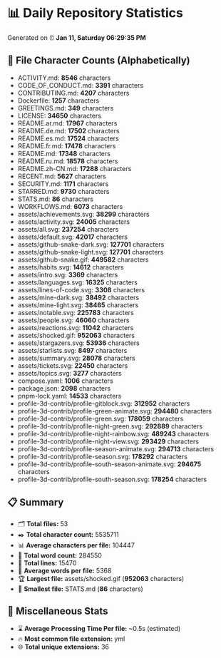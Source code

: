 # 📊 Daily Repository Statistics
Generated on ⏰ **Jan 11, Saturday 06:29:35 PM**

## 📂 File Character Counts (Alphabetically)
- ACTIVITY.md: **8546** characters
- CODE_OF_CONDUCT.md: **3391** characters
- CONTRIBUTING.md: **4207** characters
- Dockerfile: **1257** characters
- GREETINGS.md: **349** characters
- LICENSE: **34650** characters
- README.ar.md: **17967** characters
- README.de.md: **17502** characters
- README.es.md: **17524** characters
- README.fr.md: **17478** characters
- README.md: **17348** characters
- README.ru.md: **18578** characters
- README.zh-CN.md: **17288** characters
- RECENT.md: **5627** characters
- SECURITY.md: **1171** characters
- STARRED.md: **9730** characters
- STATS.md: **86** characters
- WORKFLOWS.md: **6073** characters
- assets/achievements.svg: **38299** characters
- assets/activity.svg: **24005** characters
- assets/all.svg: **237254** characters
- assets/default.svg: **42017** characters
- assets/github-snake-dark.svg: **127701** characters
- assets/github-snake-light.svg: **127701** characters
- assets/github-snake.gif: **449582** characters
- assets/habits.svg: **14612** characters
- assets/intro.svg: **3369** characters
- assets/languages.svg: **16325** characters
- assets/lines-of-code.svg: **3308** characters
- assets/mine-dark.svg: **38492** characters
- assets/mine-light.svg: **38465** characters
- assets/notable.svg: **225783** characters
- assets/people.svg: **46060** characters
- assets/reactions.svg: **11042** characters
- assets/shocked.gif: **952063** characters
- assets/stargazers.svg: **53936** characters
- assets/starlists.svg: **8497** characters
- assets/summary.svg: **28078** characters
- assets/tickets.svg: **22450** characters
- assets/topics.svg: **3277** characters
- compose.yaml: **1006** characters
- package.json: **2098** characters
- pnpm-lock.yaml: **14533** characters
- profile-3d-contrib/profile-gitblock.svg: **312952** characters
- profile-3d-contrib/profile-green-animate.svg: **294480** characters
- profile-3d-contrib/profile-green.svg: **178059** characters
- profile-3d-contrib/profile-night-green.svg: **292889** characters
- profile-3d-contrib/profile-night-rainbow.svg: **489243** characters
- profile-3d-contrib/profile-night-view.svg: **293429** characters
- profile-3d-contrib/profile-season-animate.svg: **294713** characters
- profile-3d-contrib/profile-season.svg: **178292** characters
- profile-3d-contrib/profile-south-season-animate.svg: **294675** characters
- profile-3d-contrib/profile-south-season.svg: **178254** characters

## 📋 Summary
- 🗂️ **Total files:** 53
- ✒️ **Total character count:** 5535711
- 📊 **Average characters per file:** 104447
- 📝 **Total word count:** 284550
- 🧾 **Total lines:** 15470
- 📐 **Average words per file:** 5368
- 🏆 **Largest file:** assets/shocked.gif (**952063** characters)
- 🥉 **Smallest file:** STATS.md (**86** characters)

## 🌟 Miscellaneous Stats
- ⌛ **Average Processing Time Per file:** ~0.5s (estimated)
- 🔥 **Most common file extension:** yml
- 🌐 **Total unique extensions:** 36
